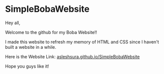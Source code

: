 # SimpleBobaWebsite

Hey all,

Welcome to the github for my Boba Website!!

I made this website to refresh my memory of HTML and CSS since I haven't built a website in a while.

Here is the Website Link: <a href="https://asleshsura.github.io/SimpleBobaWebsite/">asleshsura.github.io/SimpleBobaWebsite<a/>

Hope you guys like it!
